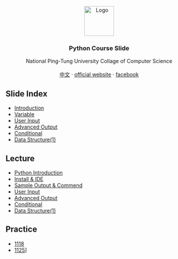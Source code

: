 <div id="top"></div>


<div align="center">
<img src="http://nptucsss.com/python/images/ccs_logo.png" alt="Logo" width="80" height="80" />
<h3 align="center">Python Course Slide</h3>

<p align="center">
National Ping-Tung University Collage of Computer Science
<br/>
<br/>
<a href="https://github.com/NPTUCSSS/python/tree/main/CHINESE">中文</a>
		·
<a href="https://ccs.nptu.edu.tw/index.php?Lang=en">official website</a>
		·
<a href="https://www.facebook.com/nptu.ccs/">facebook</a>
</p>
</div>

## Slide Index

- [Introduction](https://nptucsss.com/python/introduction)
- [Variable](https://nptucsss.com/python/variable)
- [User Input](https://nptucsss.com/python/input)
- [Advanced Output](https://nptucsss.com/python/advanced-output)
- [Conditional](https://nptucsss.com/python/conditional)
- [Data Structure(1)](https://nptucsss.com/python/data-structure/)

## Lecture

- [Python Introduction](https://hackmd.io/@nptucsss/HyE-Qg2DF)
- [Install & IDE](https://hackmd.io/@nptucsss/ry2gVNpPK)
- [Sample Output & Commend](https://hackmd.io/@nptucsss/rJHPSETDY)
- [User Input](https://hackmd.io/@nptucsss/HkPvhNmuF)
- [Advanced Output](https://hackmd.io/@nptucsss/S1go3B7uF)
- [Conditional](https://hackmd.io/@nptucsss/r1_r-g9_t)
- [Data Structure(1)](https://hackmd.io/@nptucsss/H1RjVod_K)

## Practice

- [1118](https://hackmd.io/@nptucsss/SJOR04XuF)
- [1125](https://hackmd.io/@nptucsss/r1xjZYPOY)]
